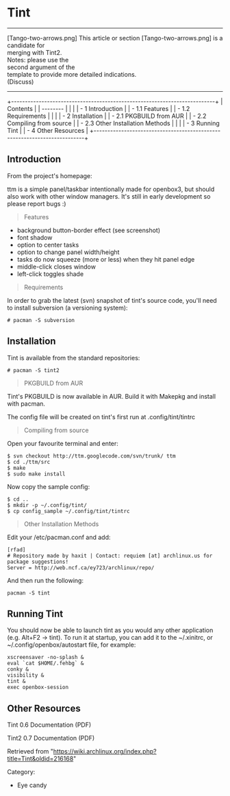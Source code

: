 Tint
====

  ------------------------ ------------------------ ------------------------
  [Tango-two-arrows.png]   This article or section  [Tango-two-arrows.png]
                           is a candidate for       
                           merging with Tint2.      
                           Notes: please use the    
                           second argument of the   
                           template to provide more 
                           detailed indications.    
                           (Discuss)                
  ------------------------ ------------------------ ------------------------

+--------------------------------------------------------------------------+
| Contents                                                                 |
| --------                                                                 |
|                                                                          |
| -   1 Introduction                                                       |
|     -   1.1 Features                                                     |
|     -   1.2 Requirements                                                 |
|                                                                          |
| -   2 Installation                                                       |
|     -   2.1 PKGBUILD from AUR                                            |
|     -   2.2 Compiling from source                                        |
|     -   2.3 Other Installation Methods                                   |
|                                                                          |
| -   3 Running Tint                                                       |
| -   4 Other Resources                                                    |
+--------------------------------------------------------------------------+

Introduction
------------

From the project's homepage:

ttm is a simple panel/taskbar intentionally made for openbox3, but
should also work with other window managers. It's still in early
development so please report bugs :)

> Features

-   background button-border effect (see screenshot)
-   font shadow
-   option to center tasks
-   option to change panel width/height
-   tasks do now squeeze (more or less) when they hit panel edge
-   middle-click closes window
-   left-click toggles shade

> Requirements

In order to grab the latest (svn) snapshot of tint's source code, you'll
need to install subversion (a versioning system):

    # pacman -S subversion

Installation
------------

Tint is available from the standard repositories:

    # pacman -S tint2

> PKGBUILD from AUR

Tint's PKGBUILD is now available in AUR. Build it with Makepkg and
install with pacman.

The config file will be created on tint's first run at
.config/tint/tintrc

> Compiling from source

Open your favourite terminal and enter:

    $ svn checkout http://ttm.googlecode.com/svn/trunk/ ttm
    $ cd ./ttm/src
    $ make
    $ sudo make install

Now copy the sample config:

    $ cd ..
    $ mkdir -p ~/.config/tint/
    $ cp config_sample ~/.config/tint/tintrc

> Other Installation Methods

Edit your /etc/pacman.conf and add:

    [rfad]
    # Repository made by haxit | Contact: requiem [at] archlinux.us for package suggestions!
    Server = http://web.ncf.ca/ey723/archlinux/repo/

And then run the following:

    pacman -S tint

Running Tint
------------

You should now be able to launch tint as you would any other application
(e.g. Alt+F2 -> tint). To run it at startup, you can add it to the
~/.xinitrc, or ~/.config/openbox/autostart file, for example:

    xscreensaver -no-splash &
    eval `cat $HOME/.fehbg` &
    conky &
    visibility &
    tint &
    exec openbox-session

Other Resources
---------------

Tint 0.6 Documentation (PDF)

Tint2 0.7 Documentation (PDF)

Retrieved from
"https://wiki.archlinux.org/index.php?title=Tint&oldid=216168"

Category:

-   Eye candy
